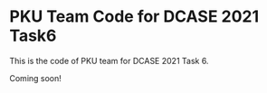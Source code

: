 # PKU Team Code for DCASE 2021 Task6

This is the code of PKU team for DCASE 2021 Task 6. 

Coming soon!
